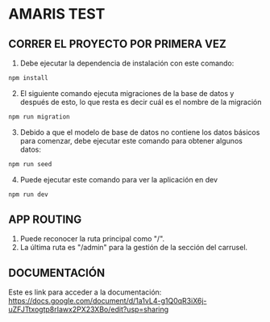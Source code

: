 # AMARIS TEST

## CORRER EL PROYECTO POR PRIMERA VEZ
1. Debe ejecutar la dependencia de instalación con este comando:
```bash
npm install
```

2. El siguiente comando ejecuta migraciones de la base de datos y después de esto,
  lo que resta es decir cuál es el nombre de la migración
```bash
npm run migration
```

3. Debido a que el modelo de base de datos no contiene los datos básicos para comenzar,
debe ejecutar este comando para obtener algunos datos:
```bash
npm run seed
```

4. Puede ejecutar este comando para ver la aplicación en dev

```bash
npm run dev
```

## APP ROUTING
1. Puede reconocer la ruta principal como "/".
2. La última ruta es "/admin" para la gestión de la sección del carrusel.

## DOCUMENTACIÓN
Este es link para acceder a la documentación: https://docs.google.com/document/d/1a1vL4-g1Q0qR3iX6j-uZFJTtxogtp8rIawx2PX23XBo/edit?usp=sharing

